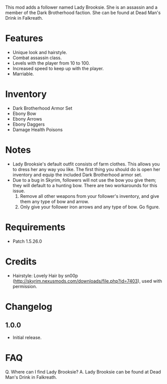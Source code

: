 This mod adds a follower named Lady Brooksie. She is an assassin and a member of the Dark Brotherhood faction. She can be found at Dead Man's Drink in Falkreath.

# Features
* Unique look and hairstyle.
* Combat assassin class.
* Levels with the player from 10 to 100.
* Increased speed to keep up with the player.
* Marriable.

# Inventory
* Dark Brotherhood Armor Set
* Ebony Bow
* Ebony Arrows
* Ebony Daggers
* Damage Health Poisons

# Notes
* Lady Brooksie's default outfit consists of farm clothes. This allows you to dress her any way you like. The first thing you should do is open her inventory and equip the included Dark Brotherhood armor set.
* Due to a bug in Skyrim, followers will not use the bow you give them; they will default to a hunting bow. There are two workarounds for this issue.
  1. Remove all other weapons from your follower's inventory, and give them any type of bow and arrow.
  2. Only give your follower iron arrows and any type of bow. Go figure.

# Requirements
* Patch 1.5.26.0

# Credits
* Hairstyle: Lovely Hair by sn00p (http://skyrim.nexusmods.com/downloads/file.php?id=7403), used with permission.

# Changelog
## 1.0.0 
* Initial release.

# FAQ
Q. Where can I find Lady Brooksie?
A. Lady Brooksie can be found at Dead Man's Drink in Falkreath.